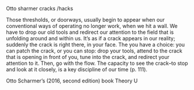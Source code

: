 Otto sharmer cracks /hacks

Those thresholds, or doorways, usually begin to appear when our conventional ways of operating no longer work, when we hit a wall. We have to drop our old tools and redirect our attention to the field that is unfolding around and within us. It’s as if a crack appears in our reality; suddenly the crack is right there, in your face. The you have a choice: you can patch the crack, or you can stop: drop your tools, attend to the crack that is opening in front of you, tune into the crack, and redirect your attention to it. Then, go with the flow. The capacity to see the crack–to stop and look at it closely, is a key discipline of our time (p. 111).

Otto Scharmer’s (2016, second edition) book Theory U
